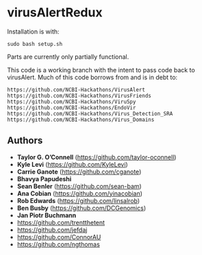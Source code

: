 # virusAlertRedux

Installation is with:

```
sudo bash setup.sh
```

Parts are currently only partially functional.

This code is a working branch with the intent to pass code back to virusAlert.  Much of this code borrows from and is in debt to:

```
https://github.com/NCBI-Hackathons/VirusAlert
https://github.com/NCBI-Hackathons/VirusFriends
https://github.com/NCBI-Hackathons/ViruSpy
https://github.com/NCBI-Hackathons/EndoVir
https://github.com/NCBI-Hackathons/Virus_Detection_SRA
https://github.com/NCBI-Hackathons/Virus_Domains
```



## Authors

* **Taylor G. O’Connell** (https://github.com/taylor-oconnell)
* **Kyle Levi** (https://github.com/KyleLevi)
* **Carrie Ganote** (https://github.com/cganote)
* **Bhavya Papudeshi** 
* **Sean Benler** (https://github.com/sean-bam)
* **Ana Cobian** (https://github.com/yinacobian)
* **Rob Edwards** (https://github.com/linsalrob)
* **Ben Busby** (https://github.com/DCGenomics)
* **Jan Piotr Buchmann** 
* https://github.com/trentthetent
* https://github.com/jefdaj
* https://github.com/ConnorAU
* https://github.com/ngthomas
